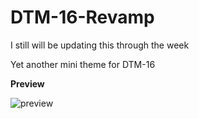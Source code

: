 # DTM-16-Revamp

I still will be updating this through the week

Yet another mini theme for DTM-16 

**Preview**

![preview](https://cdn.discordapp.com/attachments/799401301673902090/808064511105695804/Screenshot_188.png)
